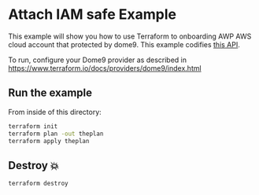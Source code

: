 # Attach IAM safe Example

This example will show you how to use Terraform to onboarding AWP AWS cloud account that protected by dome9.
This example codifies [this API](https://docs.cgn.portal.checkpoint.com/reference/agentless).

To run, configure your Dome9 provider as described in https://www.terraform.io/docs/providers/dome9/index.html

## Run the example

From inside of this directory:

```bash
terraform init
terraform plan -out theplan
terraform apply theplan
```

## Destroy 💥

```bash
terraform destroy
```
